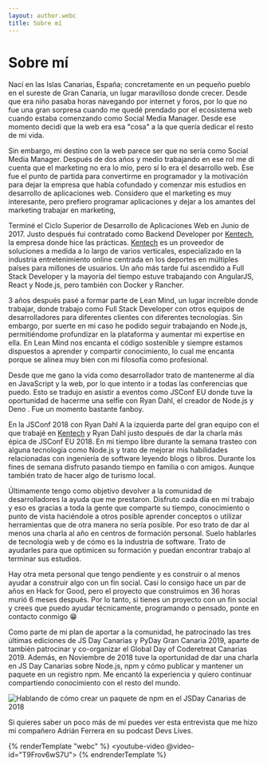 ```yaml
---
layout: author.webc
title: Sobre mí
---
```


# Sobre mí

Nací en las Islas Canarias, España; concretamente en un pequeño pueblo en el sureste de Gran Canaria, un lugar maravilloso donde crecer. Desde que era niño pasaba horas navegando por internet y foros, por lo que no fue una gran sorpresa cuando me quedé prendado por el ecosistema web cuando estaba comenzando como Social Media Manager. Desde ese momento decidí que la web era esa "cosa" a la que quería dedicar el resto de mi vida.

Sin embargo, mi destino con la web parece ser que no sería como Social Media Manager. Después de dos años y medio trabajando en ese rol me dí cuenta que el marketing no era lo mío, pero sí lo era el desarrollo web. Ese fue el punto de partida para convertirme en programador y la motivación para dejar la empresa que había cofundado y comenzar mis estudios en desarrollo de aplicaciones web. Considero que el marketing es muy interesante, pero prefiero programar aplicaciones y dejar a los amantes del marketing trabajar en marketing,

Terminé el Ciclo Superior de Desarrollo de Aplicaciones Web en Junio de 2017. Justo después fui contratado como Backend Developer por [Kentech](https://www.kentech-sp.com), la empresa donde hice las prácticas. [Kentech](https://www.kentech-sp.com) es un proveedor de soluciones a medida a lo largo de varios verticales, especializado en la industria entretenimiento online centrada en los deportes en múltiples países para millones de usuarios. Un año más tarde fui ascendido a Full Stack Developer y la mayoría del tiempo estuve trabajando con AngularJS, React y Node.js, pero también con Docker y Rancher.

3 años después pasé a formar parte de Lean Mind, un lugar increíble donde trabajar, donde trabajo como Full Stack Developer con otros equipos de desarrolladores para diferentes clientes con diferentes tecnologías. Sin embargo, por suerte en mi caso he podido seguir trabajando en Node.js, permitiéndome profundizar en la plataforma y aumentar mi expertise en ella. En Lean Mind nos encanta el código sostenible y siempre estamos dispuestos a aprender y compartir conocimiento, lo cual me encanta porque se alinea muy bien con mi filosofía como profesional.

Desde que me gano la vida como desarrollador trato de mantenerme al día en JavaScript y la web, por lo que intento ir a todas las conferencias que puedo. Esto se tradujo en asistir a eventos como JSConf EU donde tuve la oportunidad de hacerme una selfie con Ryan Dahl, el creador de Node.js y Deno . Fue un momento bastante fanboy.


En la JSConf 2018 con Ryan Dahl
A la izquierda parte del gran equipo con el que trabajé en [Kentech](https://www.kentech-sp.es) y Ryan Dahl justo después de dar la charla más épica de JSConf EU 2018.
En mi tiempo libre durante la semana trasteo con alguna tecnología como Node.js y trato de mejorar mis habilidades relacionadas con ingeniería de software leyendo blogs o libros. Durante los fines de semana disfruto pasando tiempo en familia o con amigos. Aunque también trato de hacer algo de turismo local.

Últimamente tengo como objetivo devolver a la comunidad de desarrolladores la ayuda que me prestaron. Disfruto cada día en mi trabajo y eso es gracias a toda la gente que comparte su tiempo, conocimiento o punto de vista haciéndole a otros posible aprender conceptos o utilizar herramientas que de otra manera no sería posible. Por eso trato de dar al menos una charla al año en centros de formación personal. Suelo hablarles de tecnología web y de cómo es la industria de software. Trato de ayudarles para que optimicen su formación y puedan encontrar trabajo al terminar sus estudios.

Hay otra meta personal que tengo pendiente y es construir o al menos ayudar a construir algo con un fin social. Casi lo consigo hace un par de años en Hack for Good, pero el proyecto que construimos en 36 horas murió 6 meses después. Por lo tanto, si tienes un proyecto con un fin social y crees que puedo ayudar técnicamente, programando o pensado, ponte en contacto conmigo 😁

Como parte de mi plan de aportar a la comunidad, he patrocinado las tres últimas ediciones de JS Day Canarias y PyDay Gran Canaria 2019, aparte de también patrocinar y co-organizar el Global Day of Coderetreat Canarias 2019. Además, en Noviembre de 2018 tuve la oportunidad de dar una charla en JS Day Canarias sobre Node.js, npm y cómo publicar y mantener un paquete en un registro npm. Me encantó la experiencia y quiero continuar compartiendo conocimiento con el resto del mundo.

![Hablando de cómo crear un paquete de npm en el JSDay Canarias de 2018](/assets/images/jsdaycanarias.jpg)

Si quieres saber un poco más de mí puedes ver esta entrevista que me hizo mi compañero Adrián Ferrera en su podcast Devs Lives.

{% renderTemplate "webc" %}
<youtube-video @video-id="T9Frov6wS7U">
</youtube-video>
{% endrenderTemplate %}


